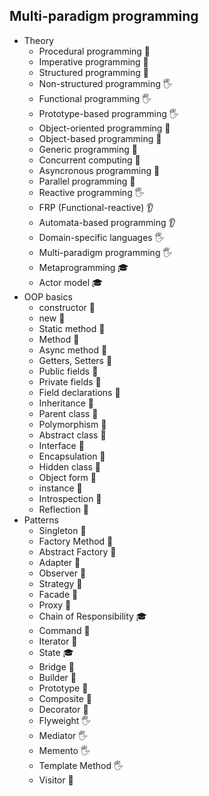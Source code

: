 ## Multi-paradigm programming

- Theory
  - Procedural programming 🙋
  - Imperative programming 🙋
  - Structured programming 🙋
  - Non-structured programming 🖐️
  - Functional programming 🖐️
  - Prototype-based programming 🖐️
  - Object-oriented programming 🙋
  - Object-based programming 🙋
  - Generic programming 🙋
  - Concurrent computing 🙋
  - Asyncronous programming 🙋
  - Parallel programming 🙋
  - Reactive programming 🖐️
  - FRP (Functional-reactive) 👂
  - Automata-based programming 👂
  - Domain-specific languages 🖐️
  - Multi-paradigm programming 🖐️
  - Metaprogramming 🎓
  - Actor model 🎓
- OOP basics
  - constructor 🙋
  - new 🙋
  - Static method 🙋
  - Method 🙋
  - Async method 🙋
  - Getters, Setters 🙋
  - Public fields 🙋
  - Private fields 🙋
  - Field declarations 🙋
  - Inheritance 🙋
  - Parent class 🙋
  - Polymorphism 🙋
  - Abstract class 🙋
  - Interface 🙋
  - Encapsulation 🙋
  - Hidden class 🙋
  - Object form 🙋
  - instance 🙋
  - Introspection 🙋
  - Reflection 🙋
- Patterns
  - Singleton 🙋
  - Factory Method 🙋
  - Abstract Factory 🙋
  - Adapter 🙋
  - Observer 🙋
  - Strategy 🙋
  - Facade 🙋
  - Proxy 🙋
  - Chain of Responsibility 🎓
  - Command 🙋
  - Iterator 🙋
  - State 🎓
  - Bridge 🙋
  - Builder 🙋
  - Prototype 🙋
  - Composite 🙋
  - Decorator 🙋
  - Flyweight 🖐️
  - Mediator 🖐️
  - Memento 🖐️
  - Template Method 🖐️
  - Visitor 🙋

